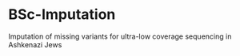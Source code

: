 # BSc-Imputation
Imputation of missing variants for ultra-low coverage sequencing in Ashkenazi Jews
